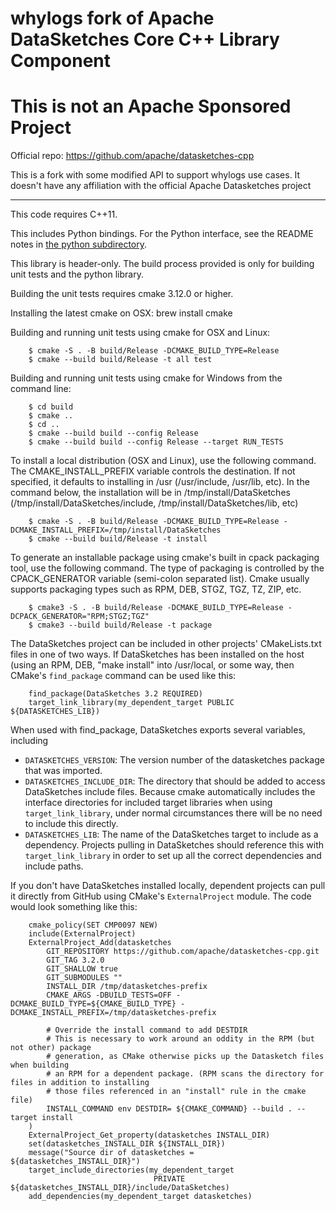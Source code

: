 # whylogs fork of Apache DataSketches Core C++ Library Component

# This is not an Apache Sponsored Project
Official repo: https://github.com/apache/datasketches-cpp

This is a fork with some modified API to support whylogs use cases. It doesn't have any affiliation with the official Apache Datasketches project

---

This code requires C++11.

This includes Python bindings. For the Python interface, see the README notes in [the python subdirectory](https://github.com/apache/datasketches-cpp/tree/master/python).

This library is header-only. The build process provided is only for building unit tests and the python library.

Building the unit tests requires cmake 3.12.0 or higher.

Installing the latest cmake on OSX: brew install cmake

Building and running unit tests using cmake for OSX and Linux:

```
    $ cmake -S . -B build/Release -DCMAKE_BUILD_TYPE=Release
    $ cmake --build build/Release -t all test
```

Building and running unit tests using cmake for Windows from the command line:

```
    $ cd build
    $ cmake ..
    $ cd ..
    $ cmake --build build --config Release
    $ cmake --build build --config Release --target RUN_TESTS
```

To install a local distribution (OSX and Linux), use the following command. The
CMAKE_INSTALL_PREFIX variable controls the destination. If not specified, it 
defaults to installing in /usr (/usr/include, /usr/lib, etc). In the command below,
the installation will be in /tmp/install/DataSketches (/tmp/install/DataSketches/include,
/tmp/install/DataSketches/lib, etc)

```
    $ cmake -S . -B build/Release -DCMAKE_BUILD_TYPE=Release -DCMAKE_INSTALL_PREFIX=/tmp/install/DataSketches
    $ cmake --build build/Release -t install
```

To generate an installable package using cmake's built in cpack packaging tool,
use the following command. The type of packaging is controlled by the CPACK_GENERATOR
variable (semi-colon separated list). Cmake usually supports packaging types such as RPM,
DEB, STGZ, TGZ, TZ, ZIP, etc.

```
    $ cmake3 -S . -B build/Release -DCMAKE_BUILD_TYPE=Release -DCPACK_GENERATOR="RPM;STGZ;TGZ" 
    $ cmake3 --build build/Release -t package
```

The DataSketches project can be included in other projects' CMakeLists.txt files in one of two ways.
If DataSketches has been installed on the host (using an RPM, DEB, "make install" into /usr/local, or some 
way, then CMake's `find_package` command can be used like this:

```
    find_package(DataSketches 3.2 REQUIRED)
    target_link_library(my_dependent_target PUBLIC ${DATASKETCHES_LIB})
```

When used with find_package, DataSketches exports several variables, including

   - `DATASKETCHES_VERSION`: The version number of the datasketches package that was imported.
   - `DATASKETCHES_INCLUDE_DIR`: The directory that should be added to access DataSketches include files.
   Because cmake automatically includes the interface directories for included target libraries when
   using `target_link_library`, under normal circumstances there will be no need to include this directly.
   - `DATASKETCHES_LIB`: The name of the DataSketches target to include as a dependency. Projects pulling
   in DataSketches should reference this with `target_link_library` in order to set up all the correct dependencies 
   and include paths.

If you don't have DataSketches installed locally, dependent projects can pull it directly
from GitHub using CMake's `ExternalProject` module. The code would look something like this:

```
    cmake_policy(SET CMP0097 NEW)
    include(ExternalProject)
    ExternalProject_Add(datasketches
        GIT_REPOSITORY https://github.com/apache/datasketches-cpp.git
        GIT_TAG 3.2.0
        GIT_SHALLOW true
        GIT_SUBMODULES ""
        INSTALL_DIR /tmp/datasketches-prefix
        CMAKE_ARGS -DBUILD_TESTS=OFF -DCMAKE_BUILD_TYPE=${CMAKE_BUILD_TYPE} -DCMAKE_INSTALL_PREFIX=/tmp/datasketches-prefix

        # Override the install command to add DESTDIR
        # This is necessary to work around an oddity in the RPM (but not other) package
        # generation, as CMake otherwise picks up the Datasketch files when building
        # an RPM for a dependent package. (RPM scans the directory for files in addition to installing
        # those files referenced in an "install" rule in the cmake file)
        INSTALL_COMMAND env DESTDIR= ${CMAKE_COMMAND} --build . --target install
    )
    ExternalProject_Get_property(datasketches INSTALL_DIR)
    set(datasketches_INSTALL_DIR ${INSTALL_DIR})
    message("Source dir of datasketches = ${datasketches_INSTALL_DIR}")
    target_include_directories(my_dependent_target 
                                PRIVATE ${datasketches_INSTALL_DIR}/include/DataSketches)
    add_dependencies(my_dependent_target datasketches)
```

